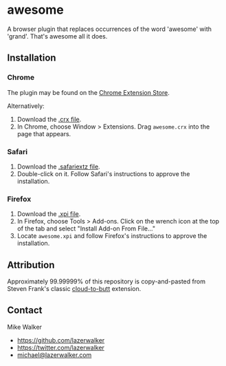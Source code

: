 awesome
=============

A browser plugin that replaces occurrences of the word 'awesome' with 'grand'.
That's awesome all it does.

Installation
------------

### Chrome

The plugin may be found on the [Chrome Extension Store](https://chrome.google.com/webstore/detail/awesome/odlbpehkpefnmehgdofblnagjpimaanh/details).

Alternatively:

1. Download the [.crx file](https://github.com/lazerwalker/awesome/blob/master/awesome.crx?raw=true).
2. In Chrome, choose Window > Extensions.  Drag `awesome.crx` into the page that appears.


### Safari

1. Download the [.safariextz file](https://github.com/lazerwalker/awesome/blob/master/awesome.safariextz?raw=true).
2. Double-click on it. Follow Safari's instructions to approve the installation.

### Firefox

1. Download the [.xpi file](https://github.com/lazerwalker/awesome/blob/master/awesome.xpi?raw=true).
2. In Firefox, choose Tools > Add-ons. Click on the wrench icon at the top of the tab and select "Install Add-on From File..."
3. Locate `awesome.xpi` and follow Firefox's instructions to approve the installation.

Attribution
-----------
Approximately 99.99999% of this repository is copy-and-pasted from Steven Frank's
classic [cloud-to-butt](https://github.com/panicsteve/cloud-to-butt) extension.

Contact
-----
Mike Walker
* https://github.com/lazerwalker
* https://twitter.com/lazerwalker
* michael@lazerwalker.com
